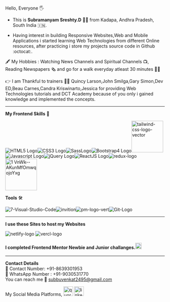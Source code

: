 Hello, Everyone :raised_hand_with_fingers_splayed:

* This is **Subramanyam Sreshty.D** :man_technologist:   from Kadapa, Andhra Pradesh, South India :india:.

* Having interest in building Responsive Websites,Web and Mobile Applications i started learning Web Technologies from different Online resources, after practicing i store my projects source code in Github :octocat:.

:fountain_pen: My Hobbies : Watching News Channels and Spiritual Channels :tv:, Reading Newspapers :newspaper_roll: and go for a walk everyday atleast 30 minutes :walking_man:

:point_right: I am Thankful to trainers :man_teacher: Quincy Larson,John Smilga,Gary Simon,Dev ED,Beau Carnes,Candra Kriswinarto,Jessica for providing Web Technologies tutorials and DCT Academy because of you only i gained knowledge and implemented the concepts.

---

**My Frontend Skills** :metal:

![HTML5 Logo](https://user-images.githubusercontent.com/57181459/122751581-97a0b900-d2ad-11eb-92ec-25eba3847576.JPG)![CSS3 Logo](https://user-images.githubusercontent.com/57181459/122751588-98d1e600-d2ad-11eb-92a8-22e0d12f599d.png)![SassLogo](https://user-images.githubusercontent.com/57181459/122751603-9e2f3080-d2ad-11eb-8baf-486e35711217.png)![Bootstrap4 Logo](https://user-images.githubusercontent.com/57181459/122751607-9ec7c700-d2ad-11eb-937f-3a1875693e85.jpg)<img width="100" alt="tailwind-css-logo-vector" src="https://user-images.githubusercontent.com/57181459/215065284-41090e4c-5ef7-4a6b-aa5c-62a219dc3f68.png">![Javascript Logo](https://user-images.githubusercontent.com/57181459/122751608-9f605d80-d2ad-11eb-84f6-af72bd2b3794.jpg)![jQuery Logo](https://user-images.githubusercontent.com/57181459/122751639-a6876b80-d2ad-11eb-88f1-63ec9541aad0.png)![ReactJS Logo](https://user-images.githubusercontent.com/57181459/122751612-9ff8f400-d2ad-11eb-8137-ed37be98629d.png)![redux-logo](https://user-images.githubusercontent.com/57181459/142138278-4bd7cc80-f7d7-4c21-8d59-d8b839b4f259.jpg)<img width="100" alt="1 VnWk--AKunMfOmwqojoYxg" src="https://user-images.githubusercontent.com/57181459/215065923-3518cdc9-6280-4a1c-8bb3-46f8ca3977ba.png">

**Tools** :hammer_and_wrench:

![7-Visual-Studio-Code](https://user-images.githubusercontent.com/57181459/142139339-549b4a48-f5bd-4542-942d-7152141bda8e.jpg)![invition](https://user-images.githubusercontent.com/57181459/142139388-85c00271-b4c0-4d90-92c6-a6869b3fed5f.png)![pm-logo-vert](https://user-images.githubusercontent.com/57181459/142139312-4e01106e-c1a4-4485-837e-194b69aea0b4.jpg)![Git-Logo](https://user-images.githubusercontent.com/57181459/215066979-977c3c4a-e262-47de-a44a-832018aa9e6f.jpg)

---

**I use these Sites to host my Websites**

![netlify-logo](https://user-images.githubusercontent.com/57181459/122751660-ae471000-d2ad-11eb-8bf2-0611a5c698d3.jpg)
![vercl-logo](https://user-images.githubusercontent.com/57181459/122751671-b1da9700-d2ad-11eb-8090-923a91c14b04.png)

#### I completed Frontend Mentor Newbie and Junior challanges.[<img src='https://www.frontendmentor.io/static/images/logo-desktop.svg' height='20' alt='front-end-mentor'>](https://www.frontendmentor.io/profile/Subbu23M)

---
**Contact Details** <br/>
:calling: Contact Number: +91-8639301953 <br/>
:calling: WhatsApp Number : +91-9030531770 <br/>
You can reach me :e-mail: subbuvenkat2495@gmail.com


My Social Media Platforms,
[<img src='https://cdn.jsdelivr.net/npm/simple-icons@3.0.1/icons/quora.svg' alt='quora' height='30'>](https://www.quora.com/profile/Subramanyam-Sreshty-D) [<img src='https://findicons.com/files/icons/1982/social_me/60/linkedin.png' height='30' alt='linkedin-logo'/>](https://www.linkedin.com/in/subramanyam-sreshty-d-b16aa21b4/")
